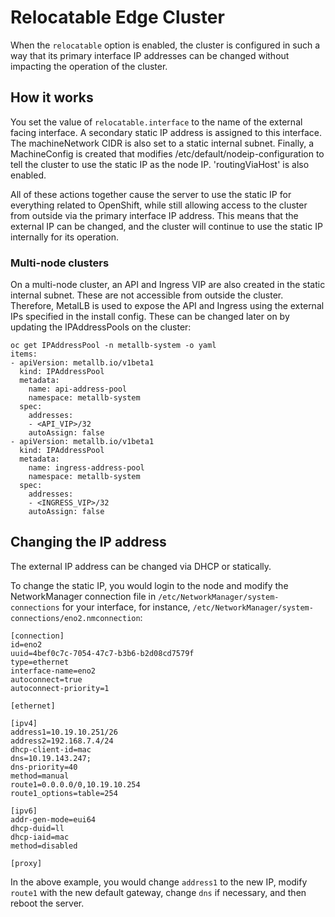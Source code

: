 # Relocatable Edge Cluster
When the ```relocatable``` option is enabled, the cluster is configured in such a way that its primary interface IP addresses can be changed without impacting the operation of the cluster.

## How it works
You set the value of ```relocatable.interface``` to the name of the external facing interface. A secondary static IP address is assigned to this interface. The machineNetwork CIDR is also set to a static internal subnet. Finally, a MachineConfig is created that modifies /etc/default/nodeip-configuration to tell the cluster to use the static IP as the node IP. 'routingViaHost' is also enabled.

All of these actions together cause the server to use the static IP for everything related to OpenShift, while still allowing access to the cluster from outside via the primary interface IP address. This means that the external IP can be changed, and the cluster will continue to use the static IP internally for its operation.

### Multi-node clusters
On a multi-node cluster, an API and Ingress VIP are also created in the static internal subnet. These are not accessible from outside the cluster. Therefore, MetalLB is used to expose the API and Ingress using the external IPs specified in the install config. These can be changed later on by updating the IPAddressPools on the cluster:
```
oc get IPAddressPool -n metallb-system -o yaml
items:
- apiVersion: metallb.io/v1beta1
  kind: IPAddressPool
  metadata:
    name: api-address-pool
    namespace: metallb-system
  spec:
    addresses:
    - <API_VIP>/32
    autoAssign: false
- apiVersion: metallb.io/v1beta1
  kind: IPAddressPool
  metadata:
    name: ingress-address-pool
    namespace: metallb-system
  spec:
    addresses:
    - <INGRESS_VIP>/32
    autoAssign: false
```

## Changing the IP address
The external IP address can be changed via DHCP or statically.

To change the static IP, you would login to the node and modify the NetworkManager connection file in ```/etc/NetworkManager/system-connections``` for your interface, for instance, ```/etc/NetworkManager/system-connections/eno2.nmconnection```:
```
[connection]
id=eno2
uuid=4bef0c7c-7054-47c7-b3b6-b2d08cd7579f
type=ethernet
interface-name=eno2
autoconnect=true
autoconnect-priority=1

[ethernet]

[ipv4]
address1=10.19.10.251/26
address2=192.168.7.4/24
dhcp-client-id=mac
dns=10.19.143.247;
dns-priority=40
method=manual
route1=0.0.0.0/0,10.19.10.254
route1_options=table=254

[ipv6]
addr-gen-mode=eui64
dhcp-duid=ll
dhcp-iaid=mac
method=disabled

[proxy]
```

In the above example, you would change ```address1``` to the new IP, modify ```route1``` with the new default gateway, change ```dns``` if necessary, and then reboot the server.
